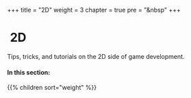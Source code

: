 +++
title = "2D"
weight = 3
chapter = true
pre = "<i class='fas fa-shapes fa-fw'></i>&nbsp"
+++

# <i class='fas fa-shapes'></i>&nbsp;2D

Tips, tricks, and tutorials on the 2D side of game development.

#### In this section:

{{% children  sort="weight" %}}
